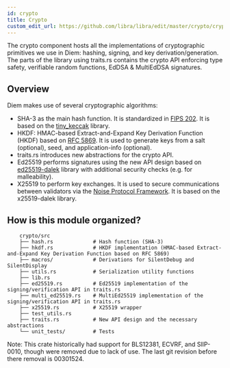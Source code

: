 ```yaml
---
id: crypto
title: Crypto
custom_edit_url: https://github.com/libra/libra/edit/master/crypto/crypto/README.md
---
```


The crypto component hosts all the implementations of cryptographic primitives we use in Diem: hashing, signing, and key derivation/generation. The parts of the library using traits.rs contains the crypto API enforcing type safety, verifiable random functions, EdDSA & MultiEdDSA signatures.

## Overview

Diem makes use of several cryptographic algorithms:

* SHA-3 as the main hash function. It is standardized in [FIPS 202](https://nvlpubs.nist.gov/nistpubs/FIPS/NIST.FIPS.202.pdf). It is based on the [tiny_keccak](https://docs.rs/tiny-keccak/1.4.2/tiny_keccak/) library.
* HKDF: HMAC-based Extract-and-Expand Key Derivation Function (HKDF) based on [RFC 5869](https://tools.ietf.org/html/rfc5869). It is used to generate keys from a salt (optional), seed, and application-info (optional).
* traits.rs introduces new abstractions for the crypto API.
* Ed25519 performs signatures using the new API design based on [ed25519-dalek](https://docs.rs/ed25519-dalek/1.0.0-pre.1/ed25519_dalek/) library with additional security checks (e.g. for malleability).
* X25519 to perform key exchanges. It is used to secure communications between validators via the [Noise Protocol Framework](http://www.noiseprotocol.org/noise.html). It is based on the x25519-dalek library.

## How is this module organized?
```
    crypto/src
    ├── hash.rs             # Hash function (SHA-3)
    ├── hkdf.rs             # HKDF implementation (HMAC-based Extract-and-Expand Key Derivation Function based on RFC 5869)
    ├── macros/             # Derivations for SilentDebug and SilentDisplay
    ├── utils.rs            # Serialization utility functions
    ├── lib.rs
    ├── ed25519.rs          # Ed25519 implementation of the signing/verification API in traits.rs
    ├── multi_ed25519.rs    # MultiEd25519 implementation of the signing/verification API in traits.rs
    ├── x25519.rs           # X25519 wrapper
    ├── test_utils.rs
    ├── traits.rs           # New API design and the necessary abstractions
    └── unit_tests/         # Tests
```

Note: This crate historically had support for BLS12381, ECVRF, and SlIP-0010, though were removed due to lack of use. The last git revision before there removal is 00301524.
